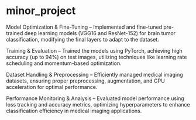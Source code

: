 # minor_project
Model Optimization & Fine-Tuning – Implemented and fine-tuned pre-trained deep learning models (VGG16 and ResNet-152) for brain tumor classification, modifying the final layers to adapt to the dataset.

Training & Evaluation – Trained the models using PyTorch, achieving high accuracy (up to 94%) on test images, utilizing techniques like learning rate scheduling and momentum-based optimization.

Dataset Handling & Preprocessing – Efficiently managed medical imaging datasets, ensuring proper preprocessing, augmentation, and GPU acceleration for optimal performance.

Performance Monitoring & Analysis – Evaluated model performance using loss tracking and accuracy metrics, optimizing hyperparameters to enhance classification efficiency in medical imaging applications.
